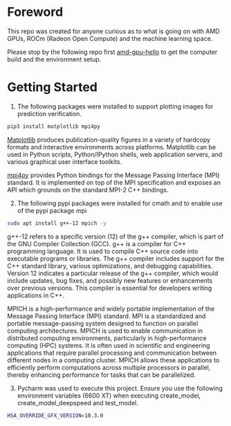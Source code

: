 # Foreword
This repo was created for anyone curious as to what is going on with AMD GPUs, ROCm (Radeon Open Compute) and the machine learning space. 

Please stop by the following repo first [amd-gpu-hello](https://github.com/vampireLibrarianMonk/amd-gpu-hello) to get the computer build and the environment setup.

# Getting Started
1. The following packages were installed to support plotting images for prediction verification.
```bash
pip3 install matplotlib mpi4py
```

[Matplotlib](https://pypi.org/project/matplotlib/) produces publication-quality figures in a variety of hardcopy formats and interactive environments across platforms. Matplotlib can be used in Python scripts, Python/IPython shells, web application servers, and various graphical user interface toolkits.

[mpi4py](https://pypi.org/project/mpi4py/) provides Python bindings for the Message Passing Interface (MPI) standard. It is implemented on top of the MPI specification and exposes an API which grounds on the standard MPI-2 C++ bindings.

2. The following pypi packages were installed for cmath and to enable use of the pypi package mpi
```bash
sudo apt install g++-12 mpich -y
```

g++-12 refers to a specific version (12) of the g++ compiler, which is part of the GNU Compiler Collection (GCC). g++ is a compiler for C++ programming language. It is used to compile C++ source code into executable programs or libraries. The g++ compiler includes support for the C++ standard library, various optimizations, and debugging capabilities. Version 12 indicates a particular release of the g++ compiler, which would include updates, bug fixes, and possibly new features or enhancements over previous versions. This compiler is essential for developers writing applications in C++.

MPICH is a high-performance and widely portable implementation of the Message Passing Interface (MPI) standard. MPI is a standardized and portable message-passing system designed to function on parallel computing architectures. MPICH is used to enable communication in distributed computing environments, particularly in high-performance computing (HPC) systems. It is often used in scientific and engineering applications that require parallel processing and communication between different nodes in a computing cluster. MPICH allows these applications to efficiently perform computations across multiple processors in parallel, thereby enhancing performance for tasks that can be parallelized.

3. Pycharm was used to execute this project.  Ensure you use the following environment variables (6600 XT) when executing create_model, create_model_deepspeed and test_model.
```bash
HSA_OVERRIDE_GFX_VERSION=10.3.0
```